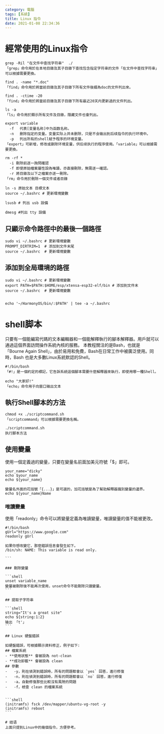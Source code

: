 ```yaml
---
category: 電腦
tags: [系統]
title: Linux 指令
date: 2021-01-08 22:34:36
---
```


# 經常使用的Linux指令

```
grep -Ril "在文件中查找字符串"  ./
「grep」命令用於在本地目錄及其子目錄下查找包含指定字符串的文件「在文件中查找字符串」可以根據需要更換。

find . -name "*.doc"
「find」命令用於將當前目錄及其子目錄下所有文件後綴為doc的文件列出來。

find . -ctime -20
「find」命令用於將當前目錄及其子目錄下所有最近20天内更新過的文件列出。

ls -a
「ls」命令用於顯示所有文件及目錄，隱藏文件也會列出。

export variable
  -f 　代表[变量名称]中为函数名称。
  -n 　删除指定的变量。变量实际上并未删除，只是不会输出到后续指令的执行环境中。
  -p 　列出所有的shell赋予程序的环境变量。
「export」可新增，修改或删除环境变量，供后续执行的程序使用。「variable」可以根據需要更換。

rm -rf *
  -i 刪除前逐一詢問確認
  -f 即使原始檔案屬性設為唯讀，亦直接刪除，無需逐一確認。
  -r 將目錄及以下之檔案亦逐一刪除。
「rm」命令用於刪除一個文件或者目錄

ln -s 原始文本 目標文本
source ~/.bashrc # 更新環境變數

lsusb # 列出 usb 設備

dmesg #列出 tty 設備

```

## 只顯示命令路徑中的最後一個路徑

```shell
sudo vi ~/.bashrc # 更新環境變數
PROMPT_DIRTRIM=1  # 添加到文件末尾
source ~/.bashrc  # 更新環境變數
```

## 添加到全局環境的路徑

```shell
sudo vi ~/.bashrc # 更新環境變數
export PATH=$PATH:$HOME/esp/xtensa-esp32-elf/bin # 添加到文件末
source ~/.bashrc  # 更新環境變數


echo '~/HarmonyOS/bin/:$PATH' | tee -a ~/.bashrc

```

# shell脚本

只要有一個能編寫代碼的文本編輯器和一個能解釋執行的腳本解釋器。用戶就可以通過這個界面訪問操作系統內核的服務。
本教程關注的是Bash，也就是「Bourne Again Shell」，由於易用和免費，Bash在日常工作中被廣泛使用。同時，Bash 也是大多數Linux系統默認的Shell。

```shell
#!/bin/bash
「#!」是一個約定的標記，它告訴系統這個腳本需要什麼解釋器來執行，即使用哪一種Shell。

echo "大家好!"
「echo」命令用于向窗口输出文本
```

## 執行Shell腳本的方法

```shell
chmod +x ./scriptcommand.sh
「scriptcommand」可以根據需要更換名稱。

./scriptcommand.sh
执行脚本方法
```

## 使用變量

使用一個定義過的變量，只要在變量名前面加美元符號「$」即可。

```shell
your_name="dicky"
echo $your_name
echo ${your_name}

變量名外面的花括號「{...}」是可選的，加花括號是為了幫助解釋器識別變量的邊界。
echo ${your_name}Name
```

### 唯讀變量

使用「readonly」命令可以將變量定義為唯讀變量，唯讀變量的值不能被更改。

``````shell
#!/bin/bash
gUrl="https://www.google.com"
readonly gUrl

如果你想改變它，那麼錯誤信息會發生如下。
/bin/sh: NAME: This variable is read only.

```

### 刪除變量

```shell
unset variable_name
變量被刪除後不能再次使用，unset命令不能刪除只讀變量。
```

## 提取子字符串

```shell
string="It's a great site"
echo ${string:1:2}
输出 「t'」
```

## Linux 硬盤錯誤

如硬盤錯誤，可根據顯示資料修正，例子如下:
## 檔案系統
- **使用狀態** 會被設為 not-clean
- **成功卸載** 會被設為 clean
## 參數
-   -y，則在偵測到錯誤時，所有的問題都會以 `yes` 回答，進行修復
-   -n，則在偵測到錯誤時，所有的問題都會以 `no` 回答，進行修復
-   -a，自動修復那些比較沒有風險的問題
-   -f，檢查 clean 的檔案系統


```shell
(initramfs) fsck /dev/mapper/ubuntu-vg-root -y
(initramfs) reboot
```

# 结语
上面只提到Linux中的幾個指令，方便參考。
